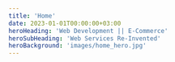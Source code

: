 ```yaml
---
title: 'Home'
date: 2023-01-01T00:00:00+03:00
heroHeading: 'Web Development || E-Commerce'
heroSubHeading: 'Web Services Re-Invented'
heroBackground: 'images/home_hero.jpg'
---
```

